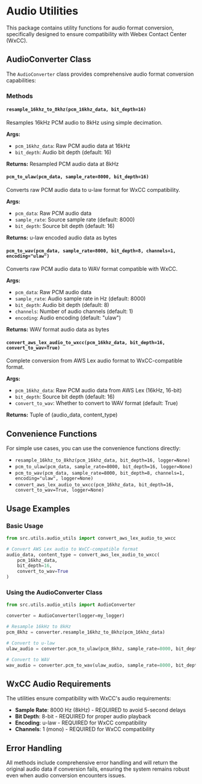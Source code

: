 # Audio Utilities

This package contains utility functions for audio format conversion, specifically designed to ensure compatibility with Webex Contact Center (WxCC).

## AudioConverter Class

The `AudioConverter` class provides comprehensive audio format conversion capabilities:

### Methods

#### `resample_16khz_to_8khz(pcm_16khz_data, bit_depth=16)`
Resamples 16kHz PCM audio to 8kHz using simple decimation.

**Args:**
- `pcm_16khz_data`: Raw PCM audio data at 16kHz
- `bit_depth`: Audio bit depth (default: 16)

**Returns:** Resampled PCM audio data at 8kHz

#### `pcm_to_ulaw(pcm_data, sample_rate=8000, bit_depth=16)`
Converts raw PCM audio data to u-law format for WxCC compatibility.

**Args:**
- `pcm_data`: Raw PCM audio data
- `sample_rate`: Source sample rate (default: 8000)
- `bit_depth`: Source bit depth (default: 16)

**Returns:** u-law encoded audio data as bytes

#### `pcm_to_wav(pcm_data, sample_rate=8000, bit_depth=8, channels=1, encoding="ulaw")`
Converts raw PCM audio data to WAV format compatible with WxCC.

**Args:**
- `pcm_data`: Raw PCM audio data
- `sample_rate`: Audio sample rate in Hz (default: 8000)
- `bit_depth`: Audio bit depth (default: 8)
- `channels`: Number of audio channels (default: 1)
- `encoding`: Audio encoding (default: "ulaw")

**Returns:** WAV format audio data as bytes

#### `convert_aws_lex_audio_to_wxcc(pcm_16khz_data, bit_depth=16, convert_to_wav=True)`
Complete conversion from AWS Lex audio format to WxCC-compatible format.

**Args:**
- `pcm_16khz_data`: Raw PCM audio data from AWS Lex (16kHz, 16-bit)
- `bit_depth`: Source bit depth (default: 16)
- `convert_to_wav`: Whether to convert to WAV format (default: True)

**Returns:** Tuple of (audio_data, content_type)

## Convenience Functions

For simple use cases, you can use the convenience functions directly:

- `resample_16khz_to_8khz(pcm_16khz_data, bit_depth=16, logger=None)`
- `pcm_to_ulaw(pcm_data, sample_rate=8000, bit_depth=16, logger=None)`
- `pcm_to_wav(pcm_data, sample_rate=8000, bit_depth=8, channels=1, encoding="ulaw", logger=None)`
- `convert_aws_lex_audio_to_wxcc(pcm_16khz_data, bit_depth=16, convert_to_wav=True, logger=None)`

## Usage Examples

### Basic Usage

```python
from src.utils.audio_utils import convert_aws_lex_audio_to_wxcc

# Convert AWS Lex audio to WxCC-compatible format
audio_data, content_type = convert_aws_lex_audio_to_wxcc(
    pcm_16khz_data, 
    bit_depth=16, 
    convert_to_wav=True
)
```

### Using the AudioConverter Class

```python
from src.utils.audio_utils import AudioConverter

converter = AudioConverter(logger=my_logger)

# Resample 16kHz to 8kHz
pcm_8khz = converter.resample_16khz_to_8khz(pcm_16khz_data)

# Convert to u-law
ulaw_audio = converter.pcm_to_ulaw(pcm_8khz, sample_rate=8000, bit_depth=16)

# Convert to WAV
wav_audio = converter.pcm_to_wav(ulaw_audio, sample_rate=8000, bit_depth=8, encoding="ulaw")
```

## WxCC Audio Requirements

The utilities ensure compatibility with WxCC's audio requirements:

- **Sample Rate**: 8000 Hz (8kHz) - REQUIRED to avoid 5-second delays
- **Bit Depth**: 8-bit - REQUIRED for proper audio playback
- **Encoding**: u-law - REQUIRED for WxCC compatibility
- **Channels**: 1 (mono) - REQUIRED for WxCC compatibility

## Error Handling

All methods include comprehensive error handling and will return the original audio data if conversion fails, ensuring the system remains robust even when audio conversion encounters issues.
